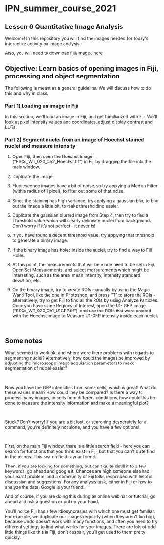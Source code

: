 # IPN_summer_course_2021

## Lesson 6 Quantitative Image Analysis 

Welcome! In this repository you will find the images needed for today's interactive activity on image analysis.

Also, you will need to download [Fiji/ImageJ here](fiji.sc)





## Objective: Learn basics of opening images in Fiji, processing and object segmentation

The following is meant as a general guideline. We will discuss how to do this and why in class.

### Part 1) Loading an image in Fiji

In this section, we'll load an image in Fiji, and get familiarized with Fiji. We'll look at pixel intensity values and coordinates, adjust display contrast and LUTs.


### Part 2) Segment nuclei from an image of Hoechst stained nuclei and measure intensity

1) Open Fiji, then open the Hoechst image (“ESCs_WT_020_Ch2_Hoechst.tif") in Fiji by
dragging the file into the main window.

2) Duplicate the image.

3) Fluorescence images have a bit of noise, so try applying a Median Filter (with a radius of 1
pixel), to filter out some of that noise.

4) Since the staining has high variance, try applying a gaussian blur, to blur out the image a
little bit, to make thresholding easier.

5) Duplicate the gaussian blurred image from Step 4, then try to find a Threshold value which
will clearly delineate nuclei from background. Don’t worry if it’s not perfect - it never is!

6) If you have found a decent threshold value, try applying that threshold to generate a binary
image.

7) If the binary image has holes inside the nuclei, try to find a way to Fill Holes.

8) At this point, the measurements that will be made need to be set in Fiji. Open Set
Measurements, and select measurements which might be interesting, such as the area,
mean intensity, intensity standard deviation, etc.

9) On the binary image, try to create ROIs manually by using the Magic Wand Tool, like the
one in Photoshop, and press “T” to store the ROIs - alternatively, try to get Fiji to find all the
ROIs by using Analyze Particles. Once you have some Regions of Interest, open the U1-
GFP image (“ESCs_WT_020_Ch1_U1GFP.tif”), and use the ROIs that were created with the
Hoechst image to Measure U1-GFP intensity inside each nuclei. 


<br />

## Some notes

What seemed to work ok, and where were there problems with regards to segmenting
nuclei? Alternatively, how could the images be improved by adjusting the microscope image
acquisition parameters to make segmentation of nuclei easier?

<br />

Now you have the GFP intensities from some cells, which is great! What do these values mean?
How could they be compared? Is there a way to process many images, in cells from different
conditions, how could this be done to measure the intensity information and make a meaningful
plot?

<br />

Stuck? Don’t worry! If you are a bit lost, or searching desperately for a command, you’re
definitely not alone, and you have a few options!

<br />

First, on the main Fiji window, there is a little search field - here you can search for functions
that you think exist in Fiji, but that you can’t quite find in the menus. This search field is your
friend.

Then, if you are looking for something, but can’t quite distill it to a few keywords, go ahead and
google it. Chances are high someone else had your exact problem, and a community of Fiji
folks responded with helpful discussion and suggestions. For any analysis task, either in Fiji or
how to analyze the data, Google is your friend!


And of course, if you are doing this during an online webinar or tutorial, go ahead and ask a
question or put up your hand.

You’ll notice Fiji has a few idiosyncrasies with which one must get familiar. For example, we
duplicate our images regularly (when they aren’t too big), because Undo doesn’t work with
many functions, and often you need to try different settings to find what works for your images.
There are lots of odd little things like this in Fiji, don’t despair, you’ll get used to them pretty
quickly.
